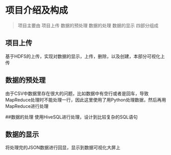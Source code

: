 # 项目介绍及构成
> 项目主要由 项目上传 数据的预处理 数据的处理 数据的显示 四部分组成
## 项目上传
基于HDFS的上传，实现对数据的显示，上传，删除，以及创建，本部分可视化上传

## 数据的预处理
由于CSV中数据里存在很大的问题，比如数据中有空行或者是回车，导致MapReduce处理时不能处理一行，因此这里使用了用Python处理数据，然后再用MapReduce进行处理

##数据的处理
使用HiveSQL进行处理，设计到比较复杂的SQL语句

## 数据的显示
将处理完的JSON数据进行回显，显示到数据可视化大屏上





